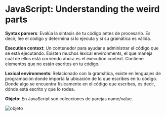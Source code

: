 # JavaScript: Understanding the weird parts

**Syntax parsers**: Evalúa la sintaxis de tu código antes de procesarlo. Es decir, lee el código y determina si lo ejecuta y si su gramática es válida. 

**Execution context**: Un contenedor para ayudar a administrar el código que se está ejecutando. Existen muchos lexical environments, el que maneja cuál de ellos está corriendo ahora es el execution context. Contiene elementos que no están escritos en tu código. 

**Lexical environments**: Relacionado con la gramática, existe en lenguajes de programación donde importa la ubicación de lo que escribes en tu código. Donde algo se encuentra físicamente en el código que escribes, es decir, dónde está escrito y que lo rodea. 

**Objeto**: En JavaScript son colecciones de parejas name/value.

[img1]:http://www.janioisacura.com/images/jswp/image001.jpg
![objeto](http://www.janioisacura.com/images/jswp/image001.jpg)